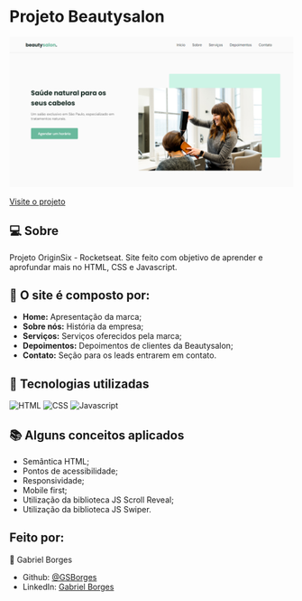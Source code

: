 # Projeto Beautysalon

![home-beauty](./assets/images/home-beauty.png)

[Visite o projeto](https://beautysalon-mu.vercel.app/)

## 💻 Sobre
Projeto OriginSix - Rocketseat. Site feito com objetivo de aprender e aprofundar mais no HTML, CSS e Javascript.

## 🤯 O site é composto por:
- **Home:** Apresentação da marca;
- **Sobre nós:** História da empresa;
- **Serviços:** Serviços oferecidos pela marca;
- **Depoimentos:** Depoimentos de clientes da Beautysalon;
- **Contato:** Seção para os leads entrarem em contato.

## 🧠 Tecnologias utilizadas
![HTML](https://img.shields.io/badge/HTML5-E34F26?style=for-the-badge&logo=html5&logoColor=white)
![CSS](https://img.shields.io/badge/CSS3-1572B6?style=for-the-badge&logo=css3&logoColor=white)
![Javascript](https://img.shields.io/badge/JavaScript-F7DF1E?style=for-the-badge&logo=javascript&logoColor=black)

## 📚 Alguns conceitos aplicados
- Semântica HTML;
- Pontos de acessibilidade;
- Responsividade;
- Mobile first;
- Utilização da biblioteca JS Scroll Reveal;
- Utilização da biblioteca JS Swiper.

## Feito por:
👤 Gabriel Borges
- Github: [@GSBorges](https://github.com/GSBorgess)
- LinkedIn: [Gabriel Borges](https://www.linkedin.com/in/gabriel-borges-03a721240/)